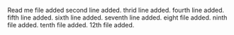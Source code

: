 
Read me file added
second line added.
thrid line added.
fourth line added.
fifth line added.
sixth line added.
seventh line added.
eight file added.
ninth file added.
tenth file added.
12th file added.